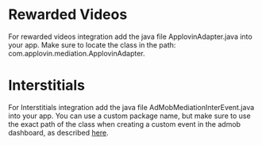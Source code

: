 Rewarded Videos
====================
For rewarded videos integration add the java file ApplovinAdapter.java into your app. Make sure to locate the class in the path: com.applovin.mediation.ApplovinAdapter.

Interstitials
====================
For Interstitials integration add the java file AdMobMediationInterEvent.java into your app. You can use a custom package name, but make sure to use the exact path of the class when creating a custom event in the admob dashboard, as described [here](https://applovin.com/integration#adMobIntegration).
